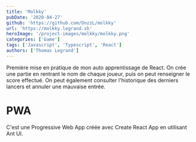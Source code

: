 ```yaml
---
title: 'Molkky'
pubDate: '2020-04-27'
github: 'https://github.com/DnzzL/molkky'
url: 'https://molkky.legrand.sh'
heroImage: '/project-images/molkky/molkky.png'
categories: ['Game']
tags: ['Javascript', 'Typescript', 'React']
authors: ['Thomas Legrand']
---
```


Première mise en pratique de mon auto apprentissage de React.
On crée une partie en rentrant le nom de chaque joueur, puis on peut renseigner le score effectué.
On peut également consulter l'historique des derniers lancers et annuler une mauvaise entrée.

# PWA

C'est une Progressive Web App créée avec Create React App en utilisant Ant UI.
